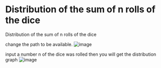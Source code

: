 # Distribution of the sum of n rolls of the dice
Distribution of the sum of n rolls of the dice

change the path to be available.
![image](https://user-images.githubusercontent.com/84280032/163325131-7e02304c-b034-4aa4-95ad-2d4a7b16dbad.png)

input a number n of the dice was rolled then you will get the distribution graph
![image](https://user-images.githubusercontent.com/84280032/163323831-93cd9d03-ed36-4a14-a895-d6953f2edb79.png)


